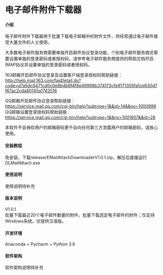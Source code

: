 # 电子邮件附件下载器

#### 介绍

电子邮件附件下载器用于批量下载电子邮箱中的附件文件，供经常通过电子邮件接受大量文件的人士使用。

大多数电子邮件服务商需要单独开启邮件协议登录功能，个别电子邮件服务商还需要设置单独的登录密码或者授权码，请参考电子邮件服务商提供的帮助文档开启IMAP协议并设置单独的登录密码或者授权码。

163邮箱开启邮件协议登录及设置客户端登录授权码帮助链接：  
http://help.mail.163.com/faqDetail.do?code=d7a5dc8471cd0c0e8b4b8f4f8e49998b374173cfe9171305fa1ce630d7f67ac2cda80145a1742516

QQ邮箱开启邮件协议登录帮助链接：  
https://service.mail.qq.com/cgi-bin/help?subtype=1&&id=14&&no=1000898  
QQ邮箱设置登录授权码帮助链接：  
https://service.mail.qq.com/cgi-bin/help?subtype=1&&no=1001607&&id=28

本软件不会保存用户的邮箱密码更不会向任何第三方泄露用户的邮箱密码，请放心使用。

#### 安装教程

免安装，下载release/EMailAttachDownloaderV1.0.1.zip，解压后直接运行DLMailAttach.exe

#### 使用说明

使用说明待补充

#### 版本说明

V1.0.1  
批量下载最近20个电子邮件数量的附件，批量下载选定电子邮件的附件；仅支持Windows系统，仅提供汉语版。  

#### 开发环境

Anaconda + Pycharm + Python 3.6 

#### 软件架构

软件架构说明待补充

